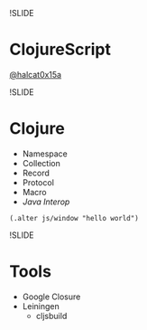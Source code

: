 !SLIDE

# ClojureScript

[@halcat0x15a](http://twitter.com/halcat0x15a)

!SLIDE

# Clojure

* Namespace
* Collection
* Record
* Protocol
* Macro
* *Java Interop*

`(.alter js/window "hello world")`

!SLIDE

# Tools

* Google Closure
* Leiningen
	* cljsbuild
